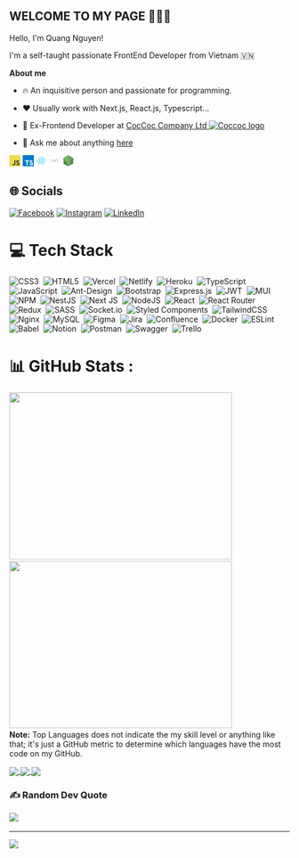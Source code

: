 
## WELCOME TO MY PAGE 👋👋👋

Hello, I'm Quang Nguyen!

I'm a self-taught passionate FrontEnd Developer from Vietnam 🇻🇳

**About me**

- 🔥 An inquisitive person and passionate for programming.

- ❤️ Usually work with Next.js, React.js, Typescript...
  
- 💼 Ex-Frontend Developer at <a href="https://coccoc.com/en" target="_blank">CocCoc Company Ltd <img src="https://coccoc.com/assets/images/logo.svg" alt="Coccoc logo" width="auto" height="16"/></a>

- 💬 Ask me about anything [here](https://github.com/tanokiddy/tanokiddy/issues)

<code><img height="20" alt="javascript icon" src="https://raw.githubusercontent.com/github/explore/80688e429a7d4ef2fca1e82350fe8e3517d3494d/topics/javascript/javascript.png"></code>
<code><img height="20" alt="typescript icon" src="https://raw.githubusercontent.com/github/explore/80688e429a7d4ef2fca1e82350fe8e3517d3494d/topics/typescript/typescript.png"></code>
<code><img height="20" alt="react icon" src="https://raw.githubusercontent.com/github/explore/80688e429a7d4ef2fca1e82350fe8e3517d3494d/topics/react/react.png"></code>
<code><img height="20" alt="nextjs icon" src="https://raw.githubusercontent.com/github/explore/28b02bbc9ad9f7a503c43775aebeb515dc2da5fc/topics/nextjs/nextjs.png"></code>
<code><img height="20" alt="nodejs icon" src="https://raw.githubusercontent.com/github/explore/80688e429a7d4ef2fca1e82350fe8e3517d3494d/topics/nodejs/nodejs.png"></code>    

## 🌐 Socials
[![Facebook](https://img.shields.io/badge/Facebook-%231877F2.svg?logo=Facebook&logoColor=white)](https://facebook.com/tanokiddy) 
[![Instagram](https://img.shields.io/badge/Instagram-%23E4405F.svg?logo=Instagram&logoColor=white)](https://instagram.com/tanokiddy) 
[![LinkedIn](https://img.shields.io/badge/LinkedIn-%230077B5.svg?logo=linkedin&logoColor=white)](https://linkedin.com/in/quang-nguyen-frontend-developer/) 

# 💻 Tech Stack
![CSS3](https://img.shields.io/badge/css3-%231572B6.svg?style=flat&logo=css3&logoColor=white)&nbsp;
![HTML5](https://img.shields.io/badge/html5-%23E34F26.svg?style=flat&logo=html5&logoColor=white)&nbsp;
![Vercel](https://img.shields.io/badge/vercel-%23000000.svg?style=flat&logo=vercel&logoColor=white)&nbsp;
![Netlify](https://img.shields.io/badge/netlify-%23000000.svg?style=flat&logo=netlify&logoColor=#00C7B7)&nbsp;
![Heroku](https://img.shields.io/badge/heroku-%23430098.svg?style=flat&logo=heroku&logoColor=white)&nbsp;
![TypeScript](https://img.shields.io/badge/typescript-%23007ACC.svg?style=flat&logo=typescript&logoColor=white)&nbsp;
![JavaScript](https://img.shields.io/badge/javascript-%23323330.svg?style=flat&logo=javascript&logoColor=%23F7DF1E)&nbsp;
![Ant-Design](https://img.shields.io/badge/-AntDesign-%230170FE?style=flat&logo=ant-design&logoColor=white)&nbsp;
![Bootstrap](https://img.shields.io/badge/bootstrap-%23563D7C.svg?style=flat&logo=bootstrap&logoColor=white)&nbsp;
![Express.js](https://img.shields.io/badge/express.js-%23404d59.svg?style=flat&logo=express&logoColor=%2361DAFB)&nbsp;
![JWT](https://img.shields.io/badge/JWT-black?style=flat&logo=JSON%20web%20tokens)&nbsp;
![MUI](https://img.shields.io/badge/MUI-%230081CB.svg?style=flat&logo=material-ui&logoColor=white)&nbsp;
![NPM](https://img.shields.io/badge/NPM-%23000000.svg?style=flat&logo=npm&logoColor=white)&nbsp;
![NestJS](https://img.shields.io/badge/nestjs-%23E0234E.svg?style=flat&logo=nestjs&logoColor=white)&nbsp;
![Next JS](https://img.shields.io/badge/Next-black?style=flat&logo=next.js&logoColor=white)&nbsp;
![NodeJS](https://img.shields.io/badge/node.js-6DA55F?style=flat&logo=node.js&logoColor=white)&nbsp;
![React](https://img.shields.io/badge/react-%2320232a.svg?style=flat&logo=react&logoColor=%2361DAFB)&nbsp;
![React Router](https://img.shields.io/badge/React_Router-CA4245?style=flat&logo=react-router&logoColor=white)&nbsp;
![Redux](https://img.shields.io/badge/redux-%23593d88.svg?style=flat&logo=redux&logoColor=white)&nbsp;
![SASS](https://img.shields.io/badge/SASS-hotpink.svg?style=flat&logo=SASS&logoColor=white)&nbsp;
![Socket.io](https://img.shields.io/badge/Socket.io-black?style=flat&logo=socket.io&badgeColor=010101)&nbsp;
![Styled Components](https://img.shields.io/badge/styled--components-DB7093?style=flat&logo=styled-components&logoColor=white)&nbsp;
![TailwindCSS](https://img.shields.io/badge/tailwindcss-%2338B2AC.svg?style=flat&logo=tailwind-css&logoColor=white)&nbsp;
![Nginx](https://img.shields.io/badge/nginx-%23009639.svg?style=flat&logo=nginx&logoColor=white)&nbsp;
![MySQL](https://img.shields.io/badge/mysql-%2300f.svg?style=flat&logo=mysql&logoColor=white)&nbsp;
![Figma](https://img.shields.io/badge/figma-%23F24E1E.svg?style=flat&logo=figma&logoColor=white)&nbsp;
![Jira](https://img.shields.io/badge/jira-%230A0FFF.svg?style=flat&logo=jira&logoColor=white)&nbsp;
![Confluence](https://img.shields.io/badge/confluence-%23172BF4.svg?style=flat&logo=confluence&logoColor=white)&nbsp;
![Docker](https://img.shields.io/badge/docker-%230db7ed.svg?style=flat&logo=docker&logoColor=white)&nbsp;
![ESLint](https://img.shields.io/badge/ESLint-4B3263?style=flat&logo=eslint&logoColor=white)&nbsp;
![Babel](https://img.shields.io/badge/Babel-F9DC3e?style=flat&logo=babel&logoColor=black)&nbsp;
![Notion](https://img.shields.io/badge/Notion-%23000000.svg?style=flat&logo=notion&logoColor=white)&nbsp;
![Postman](https://img.shields.io/badge/Postman-FF6C37?style=flat&logo=postman&logoColor=white)&nbsp;
![Swagger](https://img.shields.io/badge/-Swagger-%23Clojure?style=flat&logo=swagger&logoColor=white)&nbsp;
![Trello](https://img.shields.io/badge/Trello-%23026AA7.svg?style=flat&logo=Trello&logoColor=white)&nbsp;
# 📊 GitHub Stats :

<p align="left">
  <img height="300" width="400" src="https://github-readme-stats-eight-theta.vercel.app/api?username=tanokiddy&show_icons=true&count_private=true&theme=radical&hide_border=true&bg_color=1F222E&title_color=F85D7F&icon_color=F8D866"/>
  <img height="300" width="400" src="https://github-readme-stats-eight-theta.vercel.app/api/top-langs/?username=tanokiddy&layout=compact&langs_count=8&theme=radical&hide_border=true&bg_color=1F222E&title_color=F85D7F&icon_color=F8D866"/>
  <br>
  <b>Note:</b> Top Languages does not indicate the my skill level or anything like that; it's just a GitHub metric to determine which languages have the most code on my GitHub.
</p>

<p align="left">
  <a href="https://github.com/tanokiddy/CC_CareersSite/">
    <!-- Change the `github-readme-stats.anuraghazra1.vercel.app` to `github-readme-stats.vercel.app`  -->
    <img align="center" src="https://github-readme-stats.anuraghazra1.vercel.app/api/pin/?username=tanokiddy&repo=CC_CareersSite&theme=radical" />
  </a>
  <a href="https://github.com/tanokiddy/Ads-Campaign-Management">
    <!-- Change the `github-readme-stats.anuraghazra1.vercel.app` to `github-readme-stats.vercel.app`  -->
    <img align="center" src="https://github-readme-stats.anuraghazra1.vercel.app/api/pin/?username=tanokiddy&repo=Ads-Campaign-Management&theme=radical" />
  </a>
  <a href="https://github.com/tanokiddy/Memory-Card-Game">
    <!-- Change the `github-readme-stats.anuraghazra1.vercel.app` to `github-readme-stats.vercel.app`  -->
    <img align="center" src="https://github-readme-stats.anuraghazra1.vercel.app/api/pin/?username=tanokiddy&repo=Memory-Card-Game&theme=radical" />
  </a>
</p>



### ✍️ Random Dev Quote
![](https://quotes-github-readme.vercel.app/api?type=vetical&theme=tokyonight)

---
[![](https://visitcount.itsvg.in/api?id=tanokiddy&icon=6&color=12)](https://visitcount.itsvg.in)
